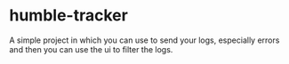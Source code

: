 # humble-tracker
A simple project in which you can use to send your logs, especially errors and then you can use the ui to filter the logs.
